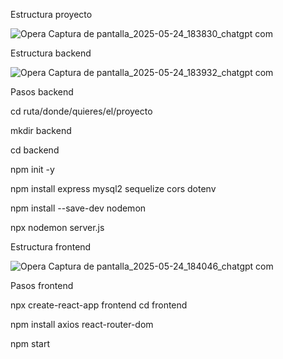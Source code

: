 Estructura proyecto

![Opera Captura de pantalla_2025-05-24_183830_chatgpt com](https://github.com/user-attachments/assets/9ad1d58b-e707-4cfb-ac61-c1471347c088)


Estructura backend

![Opera Captura de pantalla_2025-05-24_183932_chatgpt com](https://github.com/user-attachments/assets/3e5c3e56-41c5-4759-8842-042a95253820)


Pasos backend

cd ruta/donde/quieres/el/proyecto

mkdir backend

cd backend

npm init -y

npm install express mysql2 sequelize cors dotenv

npm install --save-dev nodemon

npx nodemon server.js

Estructura frontend

![Opera Captura de pantalla_2025-05-24_184046_chatgpt com](https://github.com/user-attachments/assets/a1526311-7036-4508-be66-b8df21e3bebd)


Pasos frontend

npx create-react-app frontend
cd frontend

npm install axios react-router-dom

npm start
